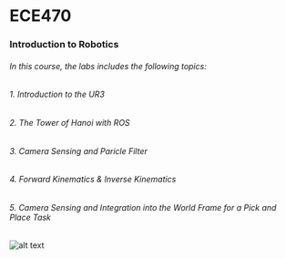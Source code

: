 # ECE470

### Introduction to Robotics

###### In this course, the labs includes the following topics:

###### 1. Introduction to the UR3
###### 2. The Tower of Hanoi with ROS
###### 3. Camera Sensing and Paricle Filter
###### 4. Forward Kinematics & Inverse Kinematics
###### 5. Camera Sensing and Integration into the World Frame for a Pick and Place Task

![alt text](https://https://github.com/InfiniteTree/blob/ECE470/Robotics.jpg?raw=true)
